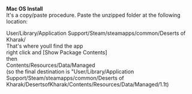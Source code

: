 **Mac OS Install**  
It's a copy/paste procedure. Paste the unzipped folder at the following location:  

User/Library/Application Support/Steam/steamapps/common/Deserts of Kharak/  
That's where youll find the app  
right click and [Show Package Contents]  
then  
Contents/Resources/Data/Managed  
(so the final destination is "User/Library/Application Support/Steam/steamapps/common/Deserts of Kharak/DesertsofKharak/Contents/Resources/Data/Managed/1.1t)
